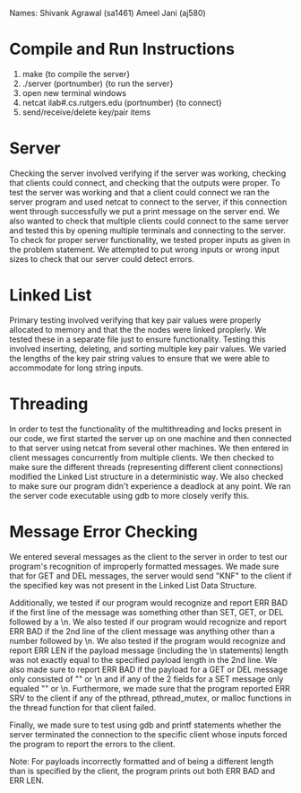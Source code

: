 Names: 
Shivank Agrawal (sa1461) Ameel Jani (aj580)

# Compile and Run Instructions #
1. make {to compile the server}
2. ./server (portnumber) {to run the server}
3. open new terminal windows
4. netcat ilab#.cs.rutgers.edu (portnumber) {to connect}
5. send/receive/delete key/pair items

# Server #

Checking the server involved verifying if the server was working, checking that clients could connect, and checking that the outputs were proper. To test the server was working and that a client could connect we ran the server program and used netcat to connect to the server, if this connection went through successfully we put a print message on the server end. We also wanted to check that multiple clients could connect to the same server and tested this by opening multiple terminals and connecting to the server. To check for proper server functionality, we tested proper inputs as given in the problem statement. We attempted to put wrong inputs or wrong input sizes to check that our server could detect errors.

# Linked List #
Primary testing involved verifying that key pair values were properly allocated to memory and that the the nodes were linked proplerly. We tested these in a separate file just to ensure functionality. Testing this involved inserting, deleting, and sorting multiple key pair values. We varied the lengths of the key pair string values to ensure that we were able to accommodate for long string inputs.

# Threading #
In order to test the functionality of the multithreading and locks present in our code, we first started the server up on one machine and then connected to that server using netcat from several other machines. We then entered in client messages concurrently from multiple clients. We then checked to make sure the different threads (representing different client connections) modified the Linked List structure in a deterministic way. We also checked to make sure our program didn't experience a deadlock at any point. We ran the server code executable using gdb to more closely verify this. 

# Message Error Checking #
We entered several messages as the client to the server in order to test our program's recognition of improperly formatted messages. We made sure that for GET and DEL messages, the server would send "KNF" to the client if the specified key was not present in the Linked List Data Structure. 

Additionally, we tested if our program would recognize and report ERR BAD if the first line of the message was something other than SET, GET, or DEL followed by a \n. We also tested if our program would recognize and report ERR BAD if the 2nd line of the client message was anything other than a number followed by \n. We also tested if the program would recognize and report ERR LEN if the payload message (including the \n statements) length was not exactly equal to the specified payload length in the 2nd line. We also made sure to report ERR BAD if the payload for a GET or DEL message only consisted of "" or \n and if any of the 2 fields for a SET message only equaled "" or \n. Furthermore, we made sure that the program reported ERR SRV to the client if any of the pthread, pthread_mutex, or malloc functions in the thread function for that client failed. 

Finally, we made sure to test using gdb and printf statements whether the server terminated the connection to the specific client whose inputs forced the program to report the errors to the client. 

Note: For payloads incorrectly formatted and of being a different length than is specified by the client, the program prints out both ERR BAD and ERR LEN. 
